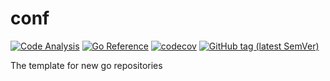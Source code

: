 # conf

[![Code Analysis](https://github.com/sv-tools/conf/actions/workflows/checks.yaml/badge.svg)](https://github.com/sv-tools/conf/actions/workflows/checks.yaml)
[![Go Reference](https://pkg.go.dev/badge/github.com/sv-tools/conf.svg)](https://pkg.go.dev/github.com/sv-tools/conf)
[![codecov](https://codecov.io/gh/sv-tools/conf/branch/main/graph/badge.svg?token=0XVOTDR1CW)](https://codecov.io/gh/sv-tools/conf)
[![GitHub tag (latest SemVer)](https://img.shields.io/github/v/tag/sv-tools/conf?style=flat)](https://github.com/sv-tools/conf/releases)

The template for new go repositories
